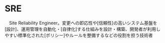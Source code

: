 # SRE
　Site Reliability Engineer。変更への即応性や[信頼性]の高いシステム基盤を[設計]、運用管理を自動化・[自律化]する仕組みを設計・構築、開発者が利用しやすい標準化された[ポリシー]やルールを整備するなどの役割を担う技術者
